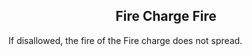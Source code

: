 <h2 style="text-align:center;"> Fire Charge Fire </h2>

If disallowed, the fire of the Fire charge does not spread.
